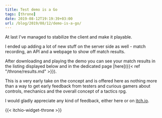 ```yaml
---
title: Test demo is a Go
tags: [throne]
date: 2019-08-12T19:19:39+03:00
url: /blog/2019/08/12/demo-is-a-go/
---
```


At last I've managed to stabilize the client and make it playable.

I ended up adding a lot of new stuff on the server side as well - match
recording, an API and a webpage to show off match results.

After downloading and playing the demo you can see your match results in the
listing displayed below and in the dedicated page [here]({{< ref "/throne/results.md" >}}).

This is a very early take on the concept and is offered here as nothing more
than a way to get early feedback from testers and curious gamers about controls,
mechanics and the overall concept of a tactics rpg.

I would gladly appreciate any kind of feedback, either here or on [itch.io](https://mastern2k3.itch.io/tom).

{{< itchio-widget-throne >}}

